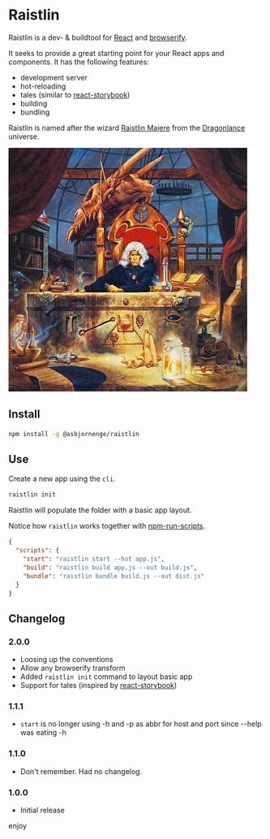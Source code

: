 # Raistlin

Raistlin is a dev- & buildtool for [React](https://facebook.github.io/react/) and [browserify](http://browserify.org/).

It seeks to provide a great starting point for your React apps and components. It has the following features:

* development server
* hot-reloading
* tales (similar to [react-storybook](https://github.com/kadirahq/react-storybook))
* building
* bundling

Raistlin is named after the wizard [Raistlin Majere](https://en.wikipedia.org/wiki/Raistlin_Majere) from the [Dragonlance](https://en.wikipedia.org/wiki/Dragonlance) universe.

![raistlin-image](https://raw.githubusercontent.com/asbjornenge/raistlin/master/raistlin.jpg)

## Install

```sh
npm install -g @asbjornenge/raistlin
```

## Use

Create a new app using the `cli`.

```sh
raistlin init 
```

Raistlin will populate the folder with a basic app layout. 

Notice how `raistlin` works together with [npm-run-scripts](https://docs.npmjs.com/cli/run-script).


```json
{
  "scripts": {
    "start": "raistlin start --hot app.js",
    "build": "raistlin build app.js --out build.js",
    "bundle": "raistlin bundle build.js --out dist.js"
  }
}
```

## Changelog

### 2.0.0

* Loosing up the conventions
* Allow any browserify transform
* Added `raistlin init` command to layout basic app
* Support for tales (inspired by [react-storybook](https://github.com/kadirahq/react-storybook))

### 1.1.1

* `start` is no longer using -h and -p as abbr for host and port since --help was eating -h

### 1.1.0

* Don't remember. Had no changelog.

### 1.0.0

* Initial release

enjoy
